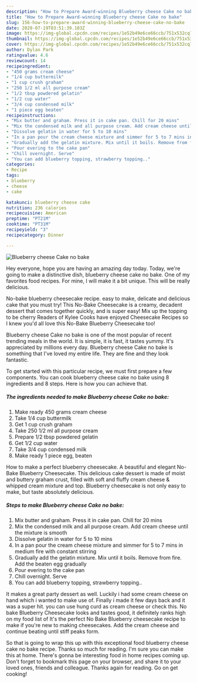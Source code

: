```yaml
---
description: "How to Prepare Award-winning Blueberry cheese Cake no bake"
title: "How to Prepare Award-winning Blueberry cheese Cake no bake"
slug: 156-how-to-prepare-award-winning-blueberry-cheese-cake-no-bake
date: 2020-07-19T03:51:39.103Z
image: https://img-global.cpcdn.com/recipes/1e52b49e6ce66ccb/751x532cq70/blueberry-cheese-cake-no-bake-recipe-main-photo.jpg
thumbnail: https://img-global.cpcdn.com/recipes/1e52b49e6ce66ccb/751x532cq70/blueberry-cheese-cake-no-bake-recipe-main-photo.jpg
cover: https://img-global.cpcdn.com/recipes/1e52b49e6ce66ccb/751x532cq70/blueberry-cheese-cake-no-bake-recipe-main-photo.jpg
author: Dylan Park
ratingvalue: 4.6
reviewcount: 14
recipeingredient:
- "450 grams cream cheese"
- "1/4 cup buttermilk"
- "1 cup crush graham"
- "250 1/2 ml all purpose cream"
- "1/2 tbsp powdered gelatin"
- "1/2 cup water"
- "3/4 cup condensed milk"
- "1 piece egg beaten"
recipeinstructions:
- "Mix butter and graham. Press it in cake pan. Chill for 20 mins"
- "Mix the condensed milk and all purpose cream. Add cream cheese until the mixture is smooth"
- "Dissolve gelatin in water for 5 to 10 mins"
- "In a pan pour the cream cheese mixture and simmer for 5 to 7 mins in medium fire with constant stirring"
- "Gradually add the gelatin mixture. Mix until it boils. Remove from fire. Add the beaten egg gradually"
- "Pour evering to the cake pan"
- "Chill overnight. Serve"
- "You can add blueberry topping, strawberry topping.."
categories:
- Recipe
tags:
- blueberry
- cheese
- cake

katakunci: blueberry cheese cake 
nutrition: 236 calories
recipecuisine: American
preptime: "PT21M"
cooktime: "PT31M"
recipeyield: "3"
recipecategory: Dinner

---
```



![Blueberry cheese Cake no bake](https://img-global.cpcdn.com/recipes/1e52b49e6ce66ccb/751x532cq70/blueberry-cheese-cake-no-bake-recipe-main-photo.jpg)

Hey everyone, hope you are having an amazing day today. Today, we're going to make a distinctive dish, blueberry cheese cake no bake. One of my favorites food recipes. For mine, I will make it a bit unique. This will be really delicious.

No-bake blueberry cheesecake recipe. easy to make, delicate and delicious cake that you must try! This No-Bake Cheesecake is a creamy, decadent dessert that comes together quickly, and is super easy! Mix up the topping to be cherry Readers of Kylee Cooks have enjoyed Cheesecake Recipes so I knew you&#39;d all love this No-Bake Blueberry Cheesecake too!

Blueberry cheese Cake no bake is one of the most popular of recent trending meals in the world. It is simple, it is fast, it tastes yummy. It's appreciated by millions every day. Blueberry cheese Cake no bake is something that I've loved my entire life. They are fine and they look fantastic.


To get started with this particular recipe, we must first prepare a few components. You can cook blueberry cheese cake no bake using 8 ingredients and 8 steps. Here is how you can achieve that.

<!--inarticleads1-->

##### The ingredients needed to make Blueberry cheese Cake no bake:

1. Make ready 450 grams cream cheese
1. Take 1/4 cup buttermilk
1. Get 1 cup crush graham
1. Take 250 1/2 ml all purpose cream
1. Prepare 1/2 tbsp powdered gelatin
1. Get 1/2 cup water
1. Take 3/4 cup condensed milk
1. Make ready 1 piece egg, beaten


How to make a perfect blueberry cheesecake. A beautiful and elegant No-Bake Blueberry Cheesecake. This delicious cake dessert is made of moist and buttery graham crust, filled with soft and fluffy cream cheese &amp; whipped cream mixture and top. Blueberry cheesecake is not only easy to make, but taste absolutely delicious. 

<!--inarticleads2-->

##### Steps to make Blueberry cheese Cake no bake:

1. Mix butter and graham. Press it in cake pan. Chill for 20 mins
1. Mix the condensed milk and all purpose cream. Add cream cheese until the mixture is smooth
1. Dissolve gelatin in water for 5 to 10 mins
1. In a pan pour the cream cheese mixture and simmer for 5 to 7 mins in medium fire with constant stirring
1. Gradually add the gelatin mixture. Mix until it boils. Remove from fire. Add the beaten egg gradually
1. Pour evering to the cake pan
1. Chill overnight. Serve
1. You can add blueberry topping, strawberry topping..


It makes a great party dessert as well. Luckily i had some cream cheese on hand which i wanted to make use of. Finally i made it few days back and it was a super hit. you can use hung curd as cream cheese or check this. No bake Blueberry Cheesecake looks and tastes good, it definitely ranks high on my food list of It&#39;s the perfect No Bake Blueberry cheesecake recipe to make if you&#39;re new to making cheesecakes. Add the cream cheese and continue beating until stiff peaks form. 

So that is going to wrap this up with this exceptional food blueberry cheese cake no bake recipe. Thanks so much for reading. I'm sure you can make this at home. There's gonna be interesting food in home recipes coming up. Don't forget to bookmark this page on your browser, and share it to your loved ones, friends and colleague. Thanks again for reading. Go on get cooking!
